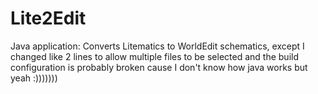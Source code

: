 # Lite2Edit
Java application: Converts Litematics to WorldEdit schematics, except I changed like 2 lines to allow multiple files to be selected and the build configuration is probably broken cause I don't know how java works but yeah :)))))))
